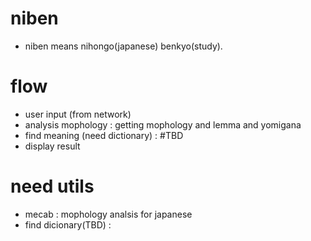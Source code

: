 # niben
- niben means nihongo(japanese) benkyo(study).

# flow
- user input (from network)
- analysis mophology : getting mophology and lemma and yomigana
- find meaning (need dictionary) : #TBD
- display result

# need utils
- mecab : mophology analsis for japanese
- find dicionary(TBD) : 
